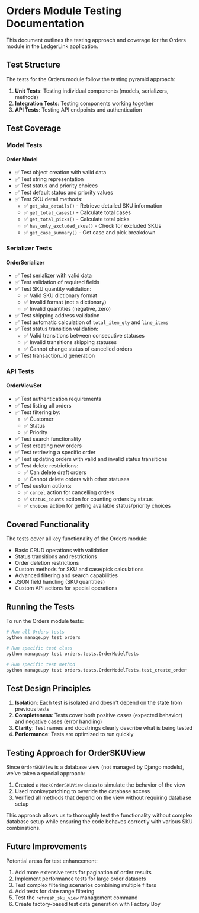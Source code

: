 # Orders Module Testing Documentation

This document outlines the testing approach and coverage for the Orders module in the LedgerLink application.

## Test Structure

The tests for the Orders module follow the testing pyramid approach:

1. **Unit Tests**: Testing individual components (models, serializers, methods)
2. **Integration Tests**: Testing components working together
3. **API Tests**: Testing API endpoints and authentication

## Test Coverage

### Model Tests

#### Order Model
- ✅ Test object creation with valid data
- ✅ Test string representation
- ✅ Test status and priority choices
- ✅ Test default status and priority values
- ✅ Test SKU detail methods:
  - ✅ `get_sku_details()` - Retrieve detailed SKU information
  - ✅ `get_total_cases()` - Calculate total cases
  - ✅ `get_total_picks()` - Calculate total picks
  - ✅ `has_only_excluded_skus()` - Check for excluded SKUs
  - ✅ `get_case_summary()` - Get case and pick breakdown

### Serializer Tests

#### OrderSerializer
- ✅ Test serializer with valid data
- ✅ Test validation of required fields
- ✅ Test SKU quantity validation:
  - ✅ Valid SKU dictionary format
  - ✅ Invalid format (not a dictionary)
  - ✅ Invalid quantities (negative, zero)
- ✅ Test shipping address validation
- ✅ Test automatic calculation of `total_item_qty` and `line_items`
- ✅ Test status transition validation:
  - ✅ Valid transitions between consecutive statuses
  - ✅ Invalid transitions skipping statuses
  - ✅ Cannot change status of cancelled orders
- ✅ Test transaction_id generation

### API Tests

#### OrderViewSet
- ✅ Test authentication requirements
- ✅ Test listing all orders
- ✅ Test filtering by:
  - ✅ Customer
  - ✅ Status
  - ✅ Priority
- ✅ Test search functionality
- ✅ Test creating new orders
- ✅ Test retrieving a specific order
- ✅ Test updating orders with valid and invalid status transitions
- ✅ Test delete restrictions:
  - ✅ Can delete draft orders
  - ✅ Cannot delete orders with other statuses
- ✅ Test custom actions:
  - ✅ `cancel` action for cancelling orders
  - ✅ `status_counts` action for counting orders by status
  - ✅ `choices` action for getting available status/priority choices

## Covered Functionality

The tests cover all key functionality of the Orders module:
- Basic CRUD operations with validation
- Status transitions and restrictions
- Order deletion restrictions
- Custom methods for SKU and case/pick calculations
- Advanced filtering and search capabilities
- JSON field handling (SKU quantities)
- Custom API actions for special operations

## Running the Tests

To run the Orders module tests:

```bash
# Run all Orders tests
python manage.py test orders

# Run specific test class
python manage.py test orders.tests.OrderModelTests

# Run specific test method
python manage.py test orders.tests.OrderModelTests.test_create_order
```

## Test Design Principles

1. **Isolation**: Each test is isolated and doesn't depend on the state from previous tests
2. **Completeness**: Tests cover both positive cases (expected behavior) and negative cases (error handling)
3. **Clarity**: Test names and docstrings clearly describe what is being tested
4. **Performance**: Tests are optimized to run quickly

## Testing Approach for OrderSKUView

Since `OrderSKUView` is a database view (not managed by Django models), we've taken a special approach:

1. Created a `MockOrderSKUView` class to simulate the behavior of the view
2. Used monkeypatching to override the database access
3. Verified all methods that depend on the view without requiring database setup

This approach allows us to thoroughly test the functionality without complex database setup while ensuring the code behaves correctly with various SKU combinations.

## Future Improvements

Potential areas for test enhancement:

1. Add more extensive tests for pagination of order results
2. Implement performance tests for large order datasets
3. Test complex filtering scenarios combining multiple filters
4. Add tests for date range filtering
5. Test the `refresh_sku_view` management command
6. Create factory-based test data generation with Factory Boy